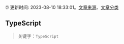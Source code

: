 :alarm_clock: 更新时间: 2023-08-10 18:33:01。[文章来源](/README.md)、[文章分类](/TAGS.md)

## TypeScript


> 关键字：`TypeScript`



